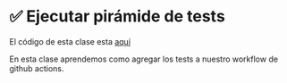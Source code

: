 # ✅ Ejecutar pirámide de tests

El código de esta clase esta [aquí](../lessons/03-continuous_Integration/03.1-Executing_tests/)

En esta clase aprendemos como agregar los tests a nuestro workflow de github actions.
